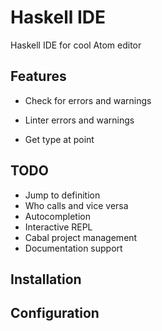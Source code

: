 # Haskell IDE

Haskell IDE for cool Atom editor

## Features

* Check for errors and warnings

* Linter errors and warnings

* Get type at point

## TODO

* Jump to definition
* Who calls and vice versa
* Autocompletion
* Interactive REPL
* Cabal project management
* Documentation support

## Installation

## Configuration
